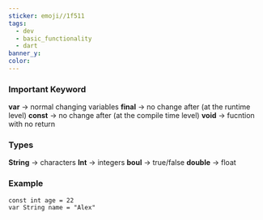```yaml
---
sticker: emoji//1f511
tags:
  - dev
  - basic_functionality
  - dart
banner_y: 
color:
---
```


### Important Keyword

**var** → normal changing variables
**final** → no change after (at the runtime level)
**const** → no change after (at the compile time level)
**void** → fucntion with no return

### Types
**String** → characters 
**Int** → integers
**boul** → true/false
**double** → float

### Example 

```
const int age = 22
var String name = "Alex"
```

